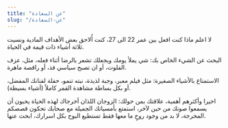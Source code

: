 ```yaml
---
title: "عن السعادة"
slug: "/عن-السعادة"
---
```


لا اعلم ماذا كنت افعل بين عمر 22 الى 27، كنت أُلاحق بعض الأهداف المادية ونسيت ثلاثة أشياء ذات قيمة في الحياة.

البحث عن الشيء الخاص بك: شي يملأ يومك ويجعلك تشعر بالرضا أثناء فعله، مثل، عزف الفلوت، أو ان تصبح سياسي فذ، أو راقصة ماهرة.

الاستمتاع بالأشياء الصغيرة: مثل فيلم معبر، وجبة لذيذة، نبته تنمو، حفلة لفنانك المفضل، أو بكل بساطة مشاهدة القمر كاملاً (أشياء بسيطة).

اخيرا وأكثرهم أهمية، علاقتك بمن حولك: الزوجان اللذان أخرجاك لهذه الحياة يحبون أن يسمعوا صوتك من حين لآخر، استمتع بأمسياتك الجميلة مع صحابك تحكون قصصكم المحرجة، لا بد من وجود روحِِ ما معها فقط تستطيع البوح بكل اسرارك، ابحث عنها.
